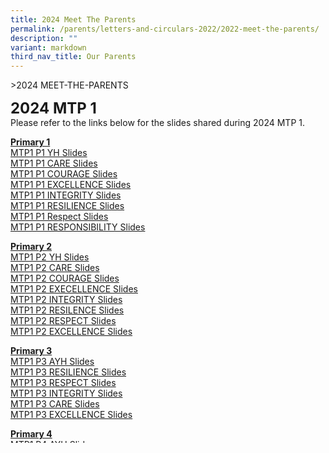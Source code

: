 ```yaml
---
title: 2024 Meet The Parents
permalink: /parents/letters-and-circulars-2022/2022-meet-the-parents/
description: ""
variant: markdown
third_nav_title: Our Parents
---
```

&gt;2024 MEET-THE-PARENTS

**<font size="5">2024 MTP 1</font>**<br>
Please refer to the links below for the slides shared during 2024 MTP 1.

**<u>Primary 1</u>** <br>
[MTP1 P1 YH Slides](/files/Resources/MTP1_2023_P1_YH.pdf)<br>
[MTP1 P1 CARE Slides](/files/Resources/MTP1_2023_slides_P1_Care.pdf)<br>
[MTP1 P1 COURAGE Slides](/files/Resources/MTP1_2023_slides_P1_Courage.pdf)<br>
[MTP1 P1 EXCELLENCE Slides](/files/Resources/MTP1_2023_slides_P1_Excellence.pdf)<br>
[MTP1 P1 INTEGRITY Slides](/files/Resources/MTP1_2023_slides_P1_Integrity.pdf)<br>
[MTP1 P1 RESILIENCE Slides](/files/Resources/MTP1_2023_slides_P1_Resilience.pdf)<br>
[MTP1 P1 Respect Slides](/files/Resources/MTP1_2023_slides_P1_Respect.pdf)<br>
[MTP1 P1 RESPONSIBILITY Slides](/files/Resources/MTP1_2023_slides_P1_Responsibility.pdf)<br>


**<u>Primary 2</u>**<br>
[MTP1 P2 YH Slides](/files/Resources/Meet1_2023_slides_P2_YH.pdf)<br>
[MTP1 P2 CARE Slides](/files/Resources/MTP1_2023_slides_P2_Care.pdf)<br>
[MTP1 P2 COURAGE Slides](/files/Resources/MTP1_2023_slides_P2_Courage.pdf)<br>
[MTP1 P2 EXECELLENCE Slides](/files/Resources/MTP1_2023_slides_P2_Excellence.pdf)<br>
[MTP1 P2 INTEGRITY Slides](/files/Resources/MTP1_2023_slides_P2_Integrity.pdf)<br>
[MTP1 P2 RESILENCE Slides](/files/Resources/MTP1_2023_slides_P2_Resilence.pdf)<br>
[MTP1 P2 RESPECT Slides](/files/Resources/MTP1_2023_slides_P2_Respect.pdf)<br>
[MTP1 P2 EXCELLENCE Slides](/files/2024%20MTP/MTP_1_2024_slides_for_FTs__P2_final_2_Excellence_final.pdf)<br>


**<u>Primary 3</u>**<br>
[MTP1 P3 AYH Slides](/files/2024%20MTP/MTP_1_2024_P3_AYH_Sharing_v3_updated_as_of_9_Jan.pdf)<br>
[MTP1 P3 RESILIENCE Slides](/files/2024%20MTP/3RS_MTP_1_2024_slides_for_FTs_vetted_ok.pdf)<br>
[MTP1 P3 RESPECT Slides](/files/2024%20MTP/3RP_MTP_1_2024_slides_for_FTs_vetted_ok.pdf)<br>
[MTP1 P3 INTEGRITY Slides](/files/2024%20MTP/3IN_MTP_1_2024_slides_for_FTs_vetted_ok.pdf)<br>
[MTP1 P3 CARE Slides](/files/2024%20MTP/3CA_MTP_1_2024_slides_for_FTs_vetted_ok.pdf)<br>
[MTP1 P3 EXCELLENCE Slides](/files/2024%20MTP/3EN_MTP_1_2024_slides_for_FTs_vetted_ok.pdf)<br>

**<u>Primary 4</u>**<br>
[MTP1 P4 AYH Slides](/files/2024%20MTP/MTP_1_2024_P4_AYH_Sharing_Final.pdf)<br>
[MTP1 P4 RESILIENCE Slides](/files/2024%20MTP/1__MTP_1_2024_slides_for_FTs_P4RS.pdf)<br>
[MTP1 P4 RESPECT Slides](/files/2024%20MTP/2__MTP_1_2024_slides_for_FTs_P4RP.pdf)<br>
[MTP1 P4 INTEGRITY Slides](/files/2024%20MTP/3__MTP_1_2024_slides_for_FTs_P4IN.pdf)<br>
[MTP1 P4 CARE Slides](/files/2024%20MTP/4__MTP_1_2024_slides_for_FTs_P4CA.pdf)<br>
[MTP1 P4 EXCELLENCE Slides](/files/2024%20MTP/5__MTP_1_2024_slides_for_FTs_P4EN.pdf)<br>

**<u>Primary 5</u>**<br>
[MTP1 P5 YH Slides](/files/2024%20MTP/MTP_1_2024_P5_YH_Sharing_Final.pdf)<br>
[MTP1 P5 RESILIENCE Slides](/files/2024%20MTP/1__MTP_1_2024_slides_for_FTs_P5RS.pdf)<br>
[MTP1 P5 RESPECT Slides](/files/2024%20MTP/2__MTP_1_2024_slides_for_FTs_P5RP.pdf)<br>
[MTP1 P5 INTEGRITY Slides](/files/2024%20MTP/3__MTP_1_2024_slides_for_FTs_P5IN.pdf)<br>
[MTP1 P5 CARE Slides](/files/2024%20MTP/4__MTP_1_2024_slides_for_FTs_P5CA.pdf)<br>
[MTP1 P5 EXCELLENCE Slides](/files/2024%20MTP/5__MTP_1_2024_slides_for_FTs_P5EN.pdf)<br>


**<u>Primary 6</u>**<br>
[MTP1 P6 YH Slides](/files/2024%20MTP/MTP_1_2024_P6_YH_Sharing_Final.pdf)<br>
[MTP1 P6 RESILIENCE Slides](/files/2024%20MTP/MTP_1_2024_slides_for_FTs_P6RS.pdf)<br>
[MTP1 P6 RESPECT Slides](/files/2024%20MTP/MTP_1_2024_slides_for_FTs_P6RP.pdf)<br>
[MTP1 P6 INTEGRITY Slides](/files/2024%20MTP/MTP_1_2024_slides_for_FTs_P6IN.pdf)<br>
[MTP1 P6 CARE Slides](/files/2024%20MTP/MTP_1_2024_slides_for_FTs_P6CA.pdf)<br>
[MTP1 P6 EXCELLENCE Slides](/files/2024%20MTP/MTP_1_2024_slides_for_FTs_P6EN.pdf)<br>